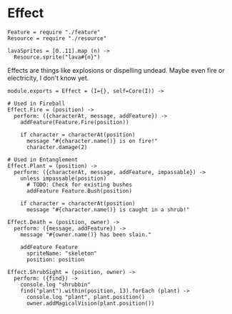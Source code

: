 Effect
======

    Feature = require "./feature"
    Resource = require "./resource"

    lavaSprites = [0..11].map (n) ->
      Resource.sprite("lava#{n}")

Effects are things like explosions or dispelling undead. Maybe even fire or
electricity, I don't know yet.

    module.exports = Effect = (I={}, self=Core(I)) ->

    # Used in Fireball
    Effect.Fire = (position) ->
      perform: ({characterAt, message, addFeature}) ->
        addFeature(Feature.Fire(position))

        if character = characterAt(position)
          message "#{character.name()} is on fire!"
          character.damage(2)

    # Used in Entanglement
    Effect.Plant = (position) ->
      perform: ({characterAt, message, addFeature, impassable}) ->
        unless impassable(position)
          # TODO: Check for existing bushes
          addFeature Feature.Bush(position)

        if character = characterAt(position)
          message "#{character.name()} is caught in a shrub!"

    Effect.Death = (position, owner) ->
      perform: ({message, addFeature}) ->
        message "#{owner.name()} has been slain."

        addFeature Feature
          spriteName: "skeleton"
          position: position

    Effect.ShrubSight = (position, owner) ->
      perform: ({find}) ->
        console.log "shrubbin"
        find("plant").within(position, 13).forEach (plant) ->
          console.log "plant", plant.position()
          owner.addMagicalVision(plant.position())
